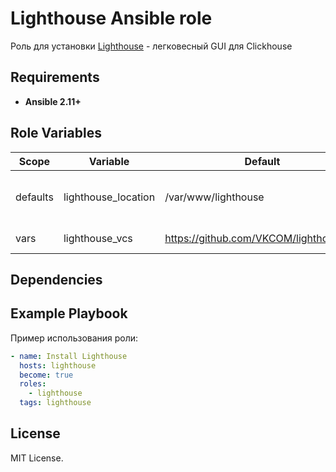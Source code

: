 Lighthouse Ansible role
=========

Роль для установки [Lighthouse](https://github.com/VKCOM/lighthouse) - легковесный GUI для Clickhouse

Requirements
------------

- **Ansible 2.11+**

Role Variables
--------------

| Scope | Variable | Default | Description |
| ---- |---- | ---- | ---- |
| defaults | lighthouse_location | /var/www/lighthouse | Расположение файлов сервера Lighthouse |
| vars | lighthouse_vcs | https://github.com/VKCOM/lighthouse.git | Ссылка на git-репозиторий |

Dependencies
------------

Example Playbook
----------------

Пример использования роли:

```yaml
- name: Install Lighthouse
  hosts: lighthouse
  become: true
  roles:
    - lighthouse
  tags: lighthouse
```

License
-------

MIT License.